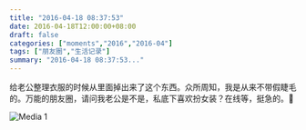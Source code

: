 ```yaml
---
title: "2016-04-18 08:37:53"
date: 2016-04-18T12:00:00+08:00
draft: false
categories: ["moments","2016","2016-04"]
tags: ["朋友圈","生活记录"]
summary: "2016-04-18 08:37:53..."
---
```


给老公整理衣服的时候从里面掉出来了这个东西。众所周知，我是从来不带假睫毛的。万能的朋友圈，请问我老公是不是，私底下喜欢扮女装？在线等，挺急的。🤔️

![Media 1](/Moments/photos/2016-04-18/201604180837530.jpg)

